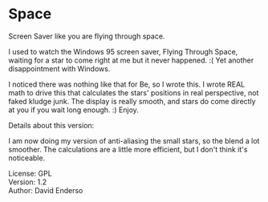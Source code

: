 # Space

Screen Saver like you are flying through space.

I used to watch the Windows 95 screen saver, Flying Through Space, waiting for a star to come right at me but it never happened. :( Yet another disappointment with Windows.

I noticed there was nothing like that for Be, so I wrote this. I wrote REAL math to drive this that calculates the stars' positions in real perspective, not faked kludge junk. The display is really smooth, and stars do come directly at you if you wait long enough. :) Enjoy.


Details about this version:

I am now doing my version of anti-aliasing the small stars, so the blend a lot smoother.
The calculations are a little more efficient, but I don't think it's noticeable.

License: GPL  
Version: 1.2  
Author: David Enderso
